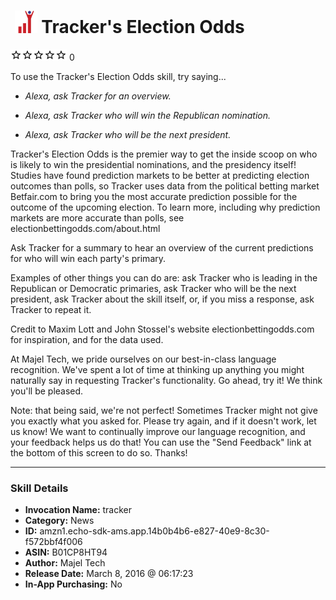 # &nbsp;<img src="skill_icon" alt="Tracker's Election Odds icon" width="36"> Tracker's Election Odds
![0 stars](../../images/ic_star_border_black_18dp_1x.png)![0 stars](../../images/ic_star_border_black_18dp_1x.png)![0 stars](../../images/ic_star_border_black_18dp_1x.png)![0 stars](../../images/ic_star_border_black_18dp_1x.png)![0 stars](../../images/ic_star_border_black_18dp_1x.png) 0

To use the Tracker's Election Odds skill, try saying...

* *Alexa, ask Tracker for an overview.*

* *Alexa, ask Tracker who will win the Republican nomination.*

* *Alexa, ask Tracker who will be the next president.*

Tracker's Election Odds is the premier way to get the inside scoop on who is likely to win the presidential nominations, and the presidency itself! Studies have found prediction markets to be better at predicting election outcomes than polls, so Tracker uses data from the political betting market Betfair.com to bring you the most accurate prediction possible for the outcome of the upcoming election. To learn more, including why prediction markets are more accurate than polls, see electionbettingodds.com/about.html

Ask Tracker for a summary to hear an overview of the current predictions for who will win each party's primary.

Examples of other things you can do are: ask Tracker who is leading in the Republican or Democratic primaries, ask Tracker who will be the next president, ask Tracker about the skill itself, or, if you miss a response, ask Tracker to repeat it.

Credit to Maxim Lott and John Stossel's website electionbettingodds.com for inspiration, and for the data used.

At Majel Tech, we pride ourselves on our best-in-class language recognition. We've spent a lot of time at thinking up anything you might naturally say in requesting Tracker's functionality. Go ahead, try it! We think you'll be pleased.

Note: that being said, we're not perfect! Sometimes Tracker might not give you exactly what you asked for. Please try again, and if it doesn't work, let us know! We want to continually improve our language recognition, and your feedback helps us do that! You can use the "Send Feedback" link at the bottom of this screen to do so. Thanks!

***

### Skill Details

* **Invocation Name:** tracker
* **Category:** News
* **ID:** amzn1.echo-sdk-ams.app.14b0b4b6-e827-40e9-8c30-f572bbf4f006
* **ASIN:** B01CP8HT94
* **Author:** Majel Tech
* **Release Date:** March 8, 2016 @ 06:17:23
* **In-App Purchasing:** No

